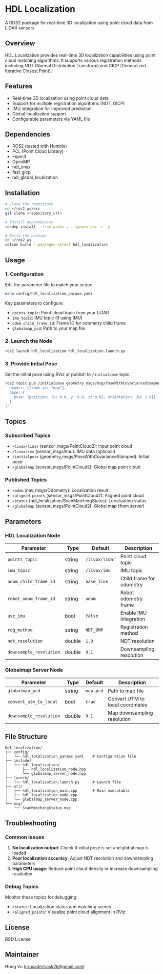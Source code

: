 # HDL Localization

A ROS2 package for real-time 3D localization using point cloud data from LiDAR sensors.

## Overview

HDL Localization provides real-time 3D localization capabilities using point cloud matching algorithms. It supports various registration methods including NDT (Normal Distribution Transform) and GICP (Generalized Iterative Closest Point).

## Features

- Real-time 3D localization using point cloud data
- Support for multiple registration algorithms (NDT, GICP)
- IMU integration for improved prediction
- Global localization support
- Configurable parameters via YAML file

## Dependencies

- ROS2 (tested with Humble)
- PCL (Point Cloud Library)
- Eigen3
- OpenMP
- ndt_omp
- fast_gicp
- hdl_global_localization

## Installation

```bash
# Clone the repository
cd ~/ros2_ws/src
git clone <repository_url>

# Install dependencies
rosdep install --from-paths . --ignore-src -r -y

# Build the package
cd ~/ros2_ws
colcon build --packages-select hdl_localization
```

## Usage

### 1. Configuration

Edit the parameter file to match your setup:

```bash
nano config/hdl_localization_params.yaml
```

Key parameters to configure:
- `points_topic`: Point cloud topic from your LiDAR
- `imu_topic`: IMU topic (if using IMU)
- `odom_child_frame_id`: Frame ID for odometry child frame
- `globalmap_pcd`: Path to your map file

### 2. Launch the Node

```bash
ros2 launch hdl_localization hdl_localization.launch.py
```

### 3. Provide Initial Pose

Set the initial pose using RViz or publish to `/initialpose` topic:

```bash
ros2 topic pub /initialpose geometry_msgs/msg/PoseWithCovarianceStamped '{
  header: {frame_id: "map"},
  pose: {
    pose: {position: {x: 0.0, y: 0.0, z: 0.0}, orientation: {w: 1.0}}
  }
}'
```

## Topics

### Subscribed Topics

- `/livox/lidar` (sensor_msgs/PointCloud2): Input point cloud
- `/livox/imu` (sensor_msgs/Imu): IMU data (optional)
- `/initialpose` (geometry_msgs/PoseWithCovarianceStamped): Initial pose
- `/globalmap` (sensor_msgs/PointCloud2): Global map point cloud

### Published Topics

- `/odom` (nav_msgs/Odometry): Localization result
- `/aligned_points` (sensor_msgs/PointCloud2): Aligned point cloud
- `/status` (hdl_localization/ScanMatchingStatus): Localization status
- `/globalmap` (sensor_msgs/PointCloud2): Global map (from server)

## Parameters

### HDL Localization Node

| Parameter | Type | Default | Description |
|-----------|------|---------|-------------|
| `points_topic` | string | `/livox/lidar` | Point cloud topic |
| `imu_topic` | string | `/livox/imu` | IMU topic |
| `odom_child_frame_id` | string | `base_link` | Child frame for odometry |
| `robot_odom_frame_id` | string | `odom` | Robot odometry frame |
| `use_imu` | bool | `false` | Enable IMU integration |
| `reg_method` | string | `NDT_OMP` | Registration method |
| `ndt_resolution` | double | `1.0` | NDT resolution |
| `downsample_resolution` | double | `0.1` | Downsampling resolution |

### Globalmap Server Node

| Parameter | Type | Default | Description |
|-----------|------|---------|-------------|
| `globalmap_pcd` | string | `map.pcd` | Path to map file |
| `convert_utm_to_local` | bool | `true` | Convert UTM to local coordinates |
| `downsample_resolution` | double | `0.1` | Map downsampling resolution |

## File Structure

```
hdl_localization/
├── config/
│   └── hdl_localization_params.yaml    # Configuration file
├── include/
│   └── hdl_localization/
│       ├── hdl_localization_node.hpp
│       └── globalmap_server_node.hpp
├── launch/
│   └── hdl_localization.launch.py      # Launch file
├── src/
│   ├── hdl_localization_main.cpp       # Main executable
│   ├── hdl_localization_node.cpp
│   └── globalmap_server_node.cpp
└── msg/
    └── ScanMatchingStatus.msg
```

## Troubleshooting

### Common Issues

1. **No localization output**: Check if initial pose is set and global map is loaded
2. **Poor localization accuracy**: Adjust NDT resolution and downsampling parameters
3. **High CPU usage**: Reduce point cloud density or increase downsampling resolution

### Debug Topics

Monitor these topics for debugging:
- `/status`: Localization status and matching scores
- `/aligned_points`: Visualize point cloud alignment in RViz

## License

BSD License

## Maintainer

Hung Vu (crusadertrask2k@gmail.com)